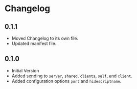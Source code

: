 # Changelog

## 0.1.1

- Moved Changelog to its own file.
- Updated manifest file.

## 0.1.0

- Initial Version
- Added sending to `server`, `shared`, `clients`, `self`, and `client`.
- Added configuration options `port` and `hidescriptname`.
